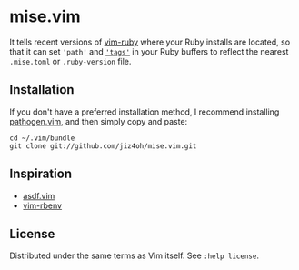 # mise.vim

It tells recent versions of [vim-ruby][] where your Ruby
installs are located, so that it can set `'path'` and [`'tags'`][rbenv-ctags]
in your Ruby buffers to reflect the nearest `.mise.toml` or `.ruby-version` file.

[vim-ruby]: https://github.com/vim-ruby/vim-ruby
[rbenv-ctags]: https://github.com/tpope/rbenv-ctags

## Installation

If you don't have a preferred installation method, I recommend
installing [pathogen.vim](https://github.com/tpope/vim-pathogen), and
then simply copy and paste:

    cd ~/.vim/bundle
    git clone git://github.com/jiz4oh/mise.vim.git

## Inspiration

- [asdf.vim](https://github.com/jiz4oh/asdf.vim)
- [vim-rbenv](https://github.com/tpope/vim-rbenv)

## License

Distributed under the same terms as Vim itself.
See `:help license`.

